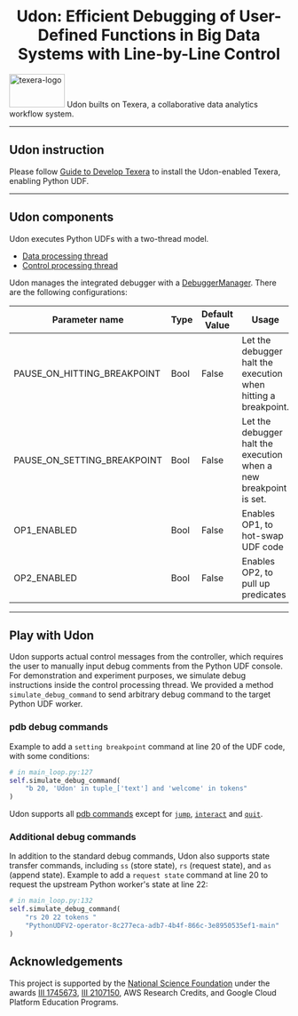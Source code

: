 <h1 align="center">Udon: Efficient Debugging of User-Defined Functions in Big Data Systems with Line-by-Line Control</h1>

<img src="core/new-gui/src/assets/logos/full_logo_small.png" alt="texera-logo" width="100px" height="60px"/> Udon builts on Texera, a collaborative data analytics workflow system.

***

## Udon instruction

Please follow [Guide to Develop Texera](https://github.com/Texera/texera/wiki/Guide-for-Developers) to install the
Udon-enabled Texera, enabling Python UDF.

***

## Udon components

Udon executes Python UDFs with a two-thread model.

- [Data processing thread](https://github.com/Texera/Udon/blob/master/core/amber/src/main/python/core/runnables/data_processor.py)
- [Control processing thread](https://github.com/Texera/Udon/blob/master/core/amber/src/main/python/core/runnables/main_loop.py)

Udon manages the integrated debugger with
a [DebuggerManager](https://github.com/Texera/Udon/blob/master/core/amber/src/main/python/core/architecture/managers/debug_manager.py).
There are the following configurations:

| Parameter name              | Type | Default Value | Usage                                                        |
|-----------------------------|------|---------------|--------------------------------------------------------------|
| PAUSE_ON_HITTING_BREAKPOINT | Bool | False         | Let the debugger halt the execution when hitting a breakpoint. |
| PAUSE_ON_SETTING_BREAKPOINT | Bool | False         | Let the debugger halt the execution when a new breakpoint is set. |
| OP1_ENABLED                 | Bool | False         | Enables OP1, to hot-swap UDF code                            |
| OP2_ENABLED                 | Bool | False         | Enables OP2, to pull up predicates                           |

***

## Play with Udon

Udon supports actual control messages from the controller, which requires the user to manually input debug comments from
the Python UDF console. For demonstration and experiment purposes, we simulate debug instructions inside the control
processing thread. We provided a method `simulate_debug_command` to send arbitrary debug command to the target Python
UDF worker.

### pdb debug commands

Example to add a `setting breakpoint` command at line 20 of the UDF code, with some conditions:

```python
# in main_loop.py:127
self.simulate_debug_command(
    "b 20, 'Udon' in tuple_['text'] and 'welcome' in tokens"
)
```

Udon supports all [pdb commands](https://www.google.com/search?client=safari&rls=en&q=pdb+commands&ie=UTF-8&oe=UTF-8)
except
for [`jump`](https://www.google.com/search?client=safari&rls=en&q=pdb+commands&ie=UTF-8&oe=UTF-8), [`interact`](https://docs.python.org/3/library/pdb.html#pdbcommand-interact)
and [`quit`](https://docs.python.org/3/library/pdb.html#pdbcommand-quit).

### Additional debug commands

In addition to the standard debug commands, Udon also supports state transfer commands, including `ss` (store
state), `rs` (request state), and `as` (append state).
Example to add a `request state` command at line 20 to request the upstream Python worker's state at line 22:

```python
# in main_loop.py:132
self.simulate_debug_command(
    "rs 20 22 tokens "
    "PythonUDFV2-operator-8c277eca-adb7-4b4f-866c-3e8950535ef1-main"
)
```

## Acknowledgements

This project is supported by the <a href="http://www.nsf.gov">National Science Foundation</a> under the
awards [III 1745673](https://www.nsf.gov/awardsearch/showAward?AWD_ID=1745673), [III 2107150](https://www.nsf.gov/awardsearch/showAward?AWD_ID=2107150),
AWS Research Credits, and Google Cloud Platform Education Programs.
